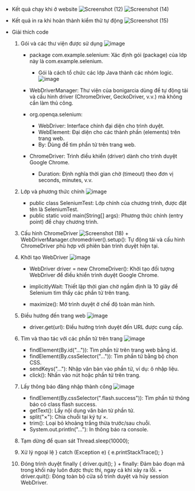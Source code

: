 * Kết quả chạy khi ở website
![Screenshot (12)](https://github.com/user-attachments/assets/4a083862-1afe-4458-ab3c-4fa27b4cb32c)
![Screenshot (14)](https://github.com/user-attachments/assets/72e50f66-8b53-4ab2-84b2-7b0353b6715a)

* Kết quả in ra khi hoàn thành kiểm thử tự động
  ![Screenshot (15)](https://github.com/user-attachments/assets/82513eb2-f453-4029-b314-c8463b4d55af)

* Giải thích code
  1. Gói và các thư viện được sử dụng
   ![image](https://github.com/user-attachments/assets/f19eb4ce-d742-4e6d-9374-68730aa485cd)
        - package com.example.selenium: Xác định gói (package) của lớp này là com.example.selenium.
            + Gói là cách tổ chức các lớp Java thành các nhóm logic.
  ![image](https://github.com/user-attachments/assets/a61f2577-b2e1-4887-8beb-40a3aef79a80)
        - WebDriverManager: Thư viện của bonigarcia dùng để tự động tải và cấu hình driver (ChromeDriver, GeckoDriver, v.v.) mà không cần làm thủ công.

       - org.openqa.selenium:
          + WebDriver: Interface chính đại diện cho trình duyệt.
          + WebElement: Đại diện cho các thành phần (elements) trên trang web.
          + By: Dùng để tìm phần tử trên trang web.
      
      - ChromeDriver: Trình điều khiển (driver) dành cho trình duyệt Google Chrome.
          + Duration: Định nghĩa thời gian chờ (timeout) theo đơn vị seconds, minutes, v.v.
    2. Lớp và phương thức chính
       ![image](https://github.com/user-attachments/assets/c81f542e-21d4-4804-ab94-2e992e0eaf2c)
       + public class SeleniumTest: Lớp chính của chương trình, được đặt tên là SeleniumTest.
       + public static void main(String[] args): Phương thức chính (entry point) để chạy chương trình.
    3. Cấu hình ChromeDriver
        ![Screenshot (18)](https://github.com/user-attachments/assets/233aa983-657a-4b88-8775-8721ae3e8b17)
      + WebDriverManager.chromedriver().setup(): Tự động tải và cấu hình ChromeDriver phù hợp với phiên bản trình duyệt hiện tại.

    4.  Khởi tạo WebDriver
       ![image](https://github.com/user-attachments/assets/4857fd63-9439-4ffd-ab9c-60ca5a221c2b)
        + WebDriver driver = new ChromeDriver(): Khởi tạo đối tượng WebDriver để điều khiển trình duyệt Google Chrome.
        
        + implicitlyWait: Thiết lập thời gian chờ ngầm định là 10 giây để Selenium tìm thấy các phần tử trên trang.

        + maximize(): Mở trình duyệt ở chế độ toàn màn hình.
    5. Điều hướng đến trang web
       ![image](https://github.com/user-attachments/assets/2659c191-6a59-459a-bc88-9ab2b5867edd)
       + driver.get(url): Điều hướng trình duyệt đến URL được cung cấp.
    6. Tìm và thao tác với các phần tử trên trang
        ![image](https://github.com/user-attachments/assets/f69d3f84-5607-4815-be9a-5791ac1bcb4f)
       + findElement(By.id("...")): Tìm phần tử trên trang web bằng id.
       + findElement(By.cssSelector("...")): Tìm phần tử bằng bộ chọn CSS.
       + sendKeys("..."): Nhập văn bản vào phần tử, ví dụ: ô nhập liệu.
       + click(): Nhấn vào nút hoặc phần tử trên trang.
    7. Lấy thông báo đăng nhập thành công
       ![image](https://github.com/user-attachments/assets/bcc69f87-8472-4ff1-a7c1-d1098dec9678)
        +  findElement(By.cssSelector(".flash.success")): Tìm phần tử thông báo có class flash success.
        +  getText(): Lấy nội dung văn bản từ phần tử.
        +  split("×"): Chia chuỗi tại ký tự ×.
        +  trim(): Loại bỏ khoảng trắng thừa trước/sau chuỗi.
        +  System.out.println("..."): In thông báo ra console.
    8. Tạm dừng để quan sát
                            Thread.sleep(10000);
    9. Xử lý ngoại lệ
        } catch (Exception e) {
    e.printStackTrace();
}
    10. Đóng trình duyệt
           finally {
    driver.quit();
}
       + finally: Đảm bảo đoạn mã trong khối này luôn được thực thi, ngay cả khi xảy ra lỗi.
       + driver.quit(): Đóng toàn bộ cửa sổ trình duyệt và hủy session WebDriver.



    
    
  



  


